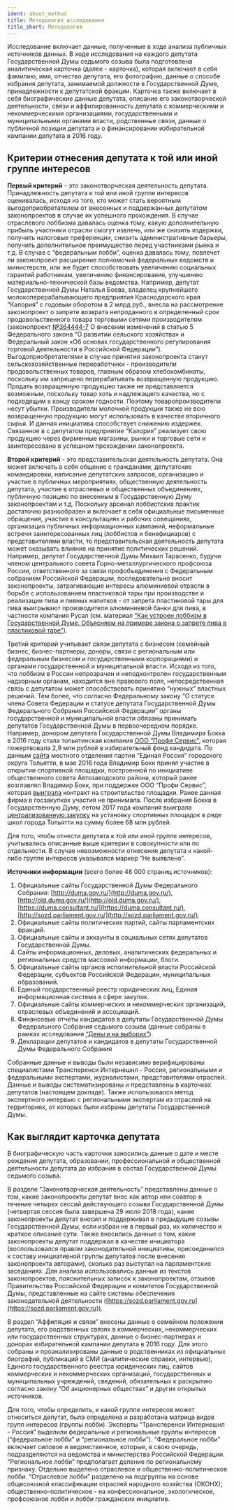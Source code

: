 ```yaml
---
ident: about_method
title: Методология исследования 
title_short: Методология
---
```


Исследование включает данные, полученные в ходе анализа публичных источников данных. В ходе исследования на каждого депутата Государственной Думы седьмого созыва была подготовлена аналитическая карточка (далее - карточка), которая включает в себя фамилию, имя, отчество депутата, его фотографию, данные о способе избрания депутата, занимаемой должности в Государственной Думе, принадлежности к депутатской фракции. Карточка также включает в себя биографические данные депутата, описание его законотворческой деятельности, связи и аффилированность депутата с коммерческими и некоммерческими организациями, государственными и муниципальными органами власти, родственные связи, данные о публичной позиции депутата и о финансировании избирательной кампании депутата в 2016 году.

## Критерии отнесения депутата к той или иной группе интересов

**Первый критерий** - это законотворческая деятельность депутата. Принадлежность депутата к той или иной группе интересов оценивалась, исходя из того, кто может стать вероятным выгодоприобретателем от внесенных и поддержанных депутатом законопроектов в случае их успешного прохождения. В случае отраслевого лоббизма давалась оценка тому, какую дополнительную прибыль участники отрасли смогут извлечь, или же снизить издержки, получить налоговые преференции, снизить административные барьеры, получить дополнительное преимущество перед участниками рынка и т.д. В случае с “федеральным лобби”, оценка давалась тому, повлечет ли законопроект расширение полномочий федеральных ведомств и министерств, или же будет способствовать увеличению социальных гарантий работникам, увеличению финансирования, улучшению материально-технической базы ведомства. Например, депутат Государственной Думы Наталья Боева, владелец крупнейшего молокоперерабатывающего предприятия Краснодарского края “Калория” с годовым оборотом в 2 млрд руб., внесла на рассмотрение законопроект о запрете возврата непроданного в определенный срок продовольственного товара торговыми сетями производителям (законопроект [№364444-7](http://sozd.parliament.gov.ru/bill/364444-7) О внесении изменений в статью 5 Федерального закона “О развитии сельского хозяйства» и Федеральный закон «Об основах государственного регулирования торговой деятельности в Российской Федерации”). Выгодоприобретателями в случае принятия законопроекта станут сельскохозяйственные переработчики - производители продовольственных товаров, главным образом хлебокомбинаты, поскольку им запрещено перерабатывать возвращенную продукцию. Продать возвращенную продукцию также не представляется возможным, поскольку товар хоть и надлежащего качества, но с подходящим к концу сроком годности. Поэтому товаропроизводители несут убытки. Производители молочной продукции также не всю возвращенную продукцию могут использовать в качестве вторичного сырья. И данная инициатива способствует снижению издержек. Связанное в с депутатом предприятие “Калория” реализует свою продукцию через фирменные магазины, рынки и торговые сети и заинтересовано в успешном прохождении законопроекта.

**Второй критерий** - это представительская деятельность депутата. Она может включать в себя общение с гражданами, депутатские командировки, написание депутатских запросов, организацию и участие в публичных мероприятиях, общественную деятельность депутата, участие в отраслевых и общественных объединениях, публичную позицию по внесенным в Государственную Думу законопроектам и т.д. Поскольку арсенал лоббистских практик достаточно разнообразен и включает в себя официальные письменные обращения, участие в консультациях и рабочих совещаниях, организация публичных информационных кампаний, неформальные встречи заинтересованных лиц (лоббистов и бенефициаров) с представителями власти, то представительская деятельность депутата может оказывать влияние на принятие политических решений. Например, депутат Государственной Думы Михаил Тарасенко, будучи членом центрального совета Горно-металлургического профсоюза России, ответственного за связи профобъединения с Федеральным собранием Российской Федерации, последовательно вносит законопроекты, затрагивающие интересы алюминиевой отрасли в борьбе с использованием пластиковой тары при производстве и реализации пива и пивных напитков - от запрета пластиковой тары для пива выигрывают производители алюминиевой банки для пива, в частности компания Русал (см. материал [“Как устроен лоббизм в Государственной Думе. Объясняем на примере закона о запрете пива в пластиковой таре”](https://transparency.org.ru/projects/konflikt-interesov/kak-ustroen-lobbizm-v-gosdume-obyasnyaem-na-primere-zakona-o-zaprete-piva-v-plastikovoy-tare-.html)).

Третий критерий учитывает связи депутата с бизнесом (семейный бизнес, бизнес-партнеры, доноры, связи с региональным или федеральным бизнесом и государственными корпорациями) и органами государственной и муниципальной власти. Исходя из того, что лоббизм в России непрозрачен и неподконтролен государственным надзорным органам, находится вне правового поля, непосредственная связь с депутатом может способствовать принятию “нужных” властных решений. Тем более, что согласно Федеральному закону “О статусе члена Совета Федерации и статусе депутата Государственной Думы Федерального Собрания Российской Федерации” органы государственной и муниципальной власти обязаны принимать депутатов Государственной Думы в первоочередном порядке. Например, донором депутата Государственной Думы Владимира Бокка в 2016 году стала тольятинская компания [ООО “Профи Сервис”](https://focus.kontur.ru/entity?query=1156320005533), которая пожертвовала 2,9 млн рублей в избирательный фонд кандидата. По данным [сайта](http://ertlt.ru/index.php/vse-novosti/item/1209-vladimir-bokk-otkryl-sportivnuyu-ploshchadku-v-7-kvartale-avtogarda) местного отделения партии “Единая Россия” городского округа Тольятти, в мае 2016 года Владимир Бокк принял участие в открытии спортивной площадки, построенной по инициативе общественного совета Автозаводского района, который ранее возглавлял Владимир Бокк, при поддержке ООО “Профи Сервис”, которая [выиграла](http://www.zakupki.gov.ru/epz/order/notice/ea44/view/supplier-results.html?regNumber=0842300004015000525) контракт на строительство площадки. Ранее данная фирма в госзакупках участия не принимала. После избрания Бокка в Государственную Думу, летом 2017 года компания выиграла [централизованную закупку](http://www.zakupki.gov.ru/epz/order/notice/ea44/view/supplier-results.html?regNumber=0842300004017000203) на установку спортивных площадок в ряде школ города Тольятти на сумму более 68 млн рублей.

Для того, чтобы отнести депутата к той или иной группе интересов, учитывались описанные выше критерии в совокупности или по отдельности. В случае невозможности отнесения депутата к какой-либо группе интересов указывался маркер “Не выявлено”.

**Источники информации** (всего более 48 000 страниц источников):

1. Официальные сайты Государственной Думы Федерального Собрания: [http://duma.gov.ru/](http://duma.gov.ru/), [http://old.duma.gov.ru/](http://old.duma.gov.ru/), [https://duma.consultant.ru/](https://duma.consultant.ru/), [http://sozd.parliament.gov.ru/](http://sozd.parliament.gov.ru/).
2. Официальные сайты политических партий, сайты парламентских фракций.
3. Официальные сайты и аккаунты в социальных сетях депутатов Государственной Думы.
4. Сайты информационных, деловых, аналитических федеральных и региональных средств массовой информации, блоги.
5. Официальные сайты органов исполнительной власти Российской Федерации, субъектов Российской Федерации, муниципальных образований.
6. Единый государственный реестр юридических лиц, Единая информационная система в сфере закупок.
7. Официальные сайты коммерческих и некоммерческих организаций, отраслевых объединений и ассоциаций.
8. Финансовые отчеты кандидатов в депутаты Государственной Думы Федерального Собрания седьмого созыва (данные собраны в рамках исследования [“Деньги на выборах”](https://transparency.org.ru/special/dengi-na-viborah/)).
9. Декларации депутатов и кандидатов в депутаты Государственной Думы Федерального Собрания

Собранные данные и выводы были независимо верифицированы специалистами Трансперенси Интернешнл - Россия, региональными и федеральными экспертами, журналистами, представителями отраслей. Данные и выводы систематизированы и представлены в карточках депутатов (настоящем докладе). Также использовался метод экспертного интервью с региональными экспертам из отраслей на территориях, от которых были избраны депутаты Государственной Думы.

## Как выглядит карточка депутата

В биографическую часть карточки заносились данные о дате и месте рождения депутата, образовании, профессиональной и общественной деятельности депутата до избрания в состав Государственной Думы седьмого созыва.

В разделе “Законотворческая деятельность” представлены данные о том, какие законопроекты депутат внес как автор или соавтор в течение четырех сессий действующего созыва Государственной Думы (четвертая сессия была завершена 29 июля 2018 года), какие законопроекты депутат вносил и поддерживал в предыдущие созывы Государственной Думы, если избран не в первый раз, их количество и краткое описание сути. Также вносились данные о том, какие законопроекты депутат поддержал в качестве инициатора (воспользовался правом законодательной инициативы, присоединился к составу инициативной группы депутатов после внесения законопроекта авторами), сколько раз выступал на парламентских заседаниях. Для анализа использовались данные из текстов законопроектов, пояснительных записок к законопроектам, отзывов Правительства Российской Федерации и комитетов Государственной Думы, представленные на сайте системы обеспечения законодательной деятельности ([https://sozd.parliament.gov.ru](https://sozd.parliament.gov.ru)).

В раздел “Аффиляция и связи” внесены данные о семейном положении депутата, его родственных связях в коммерческих, некоммерческих или государственных структурах, данные о бизнес-партнерах и донорах избирательной кампании депутата в 2016 году. Для этого собраны и проанализированы данные о родственниках из официальных биографий, публикаций в СМИ (аналитические справки, интервью), Единого государственного реестра юридических лиц, сайтов коммерческих и некоммерческих организаций, государственных и муниципальных учреждений, сведений, обязательных к раскрытию согласно закону “Об акционерных обществах” и других открытых источников. 

Для того, чтобы определить, к какой группе интересов может относиться депутат, была определена и разработана матрица видов групп интересов (группы лобби). Эксперты “Трансперенси Интернешнл - Россия” выделили федеральные и региональные группы интересов (“федеральное лобби” и “региональное лобби”). “Федеральное лобби” включает силовое и ведомственное, которые, в свою очередь, подразделяются на ведомства и министерства Российской Федерации. “Региональное лобби” предполагает деление по региональному признаку. Отдельно выделено отраслевое и общественно-политическое лобби. “Отраслевое лобби” разделено на подгруппы на основе общесоюзной классификации отраслей народного хозяйства (ОКОНХ); общественно-политическое - на конфессиональное, экологическое, профсоюзное лобби и лобби гражданских инициатив.
